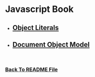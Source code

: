 #  Javascript Book
* ## [Object Literals](https://raghadmustafa96.github.io/reading-notes/README-6a)
* ## [Document Object Model](https://raghadmustafa96.github.io/reading-notes/README-6b)

<br>


### [Back To README File](https://raghadmustafa96.github.io/reading-notes)